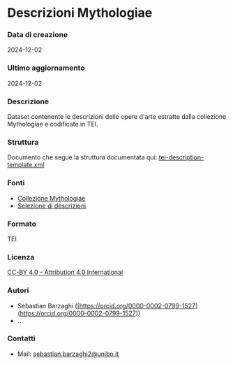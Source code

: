 # Descrizioni Mythologiae

### Data di creazione
2024-12-02

### Ultimo aggiornamento
2024-12-02

### Descrizione
Dataset contenente le descrizioni delle opere d'arte estratte dalla collezione Mythologiae e codificate in TEI.

### Struttura
Documento che segue la struttura documentata qui: [tei-description-template.xml](../../docs/templates/tei-description-template.xml)

### Fonti
- [Collezione Mythologiae](https://mythologiae.unibo.it/)
- [Selezione di descrizioni](https://docs.google.com/spreadsheets/d/1Zz0Rh3f2bMq7T-5xldyS-Zfxw870l0R_-WpjrBC_BzI/edit?usp=sharing)


### Formato
TEI

### Licenza
[CC-BY 4.0 - Attribution 4.0 International](https://creativecommons.org/licenses/by/4.0/)

### Autori
- Sebastian Barzaghi ([https://orcid.org/0000-0002-0799-1527](https://orcid.org/0000-0002-0799-1527))
- ...

### Contatti
- Mail: <sebastian.barzaghi2@unibo.it>
